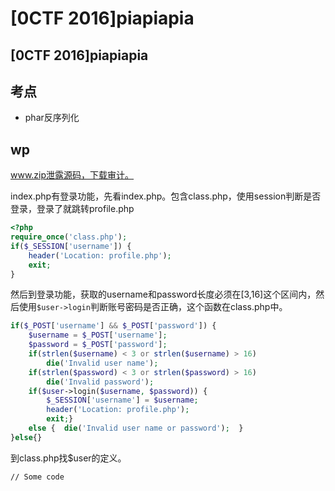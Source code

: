# \[0CTF 2016]piapiapia

## \[0CTF 2016]piapiapia

## 考点

* phar反序列化

## wp

www.zip泄露源码，下载审计。

index.php有登录功能，先看index.php。包含class.php，使用session判断是否登录，登录了就跳转profile.php

```php
<?php
require_once('class.php');
if($_SESSION['username']) {
    header('Location: profile.php');
    exit;
}
```

然后到登录功能，获取的username和password长度必须在\[3,16]这个区间内，然后使用`$user->login`判断账号密码是否正确，这个函数在class.php中。

```php
if($_POST['username'] && $_POST['password']) {
	$username = $_POST['username'];
	$password = $_POST['password'];
	if(strlen($username) < 3 or strlen($username) > 16) 
		die('Invalid user name');
	if(strlen($password) < 3 or strlen($password) > 16) 
		die('Invalid password');
	if($user->login($username, $password)) {
		$_SESSION['username'] = $username;
		header('Location: profile.php');
		exit;}
	else {  die('Invalid user name or password');  }
}else{}
```

到class.php找$user的定义。

```
// Some code
```
